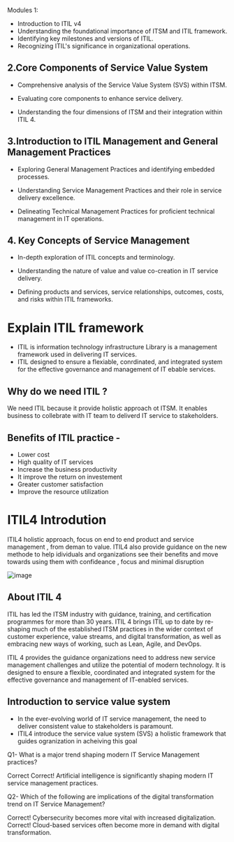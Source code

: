 Modules 1:
- Introduction to ITIL v4
- Understanding the foundational importance of ITSM and ITIL framework.
- Identifying key milestones and versions of ITIL.
- Recognizing ITIL's significance in organizational operations.


## 2.Core Components of Service Value System

- Comprehensive analysis of the Service Value System (SVS) within ITSM.

- Evaluating core components to enhance service delivery.

- Understanding the four dimensions of ITSM and their integration within ITIL 4.

## 3.Introduction to ITIL Management and General Management Practices

- Exploring General Management Practices and identifying embedded processes.

- Understanding Service Management Practices and their role in service delivery excellence.

- Delineating Technical Management Practices for proficient technical management in IT operations.

##  4. Key Concepts of Service Management

- In-depth exploration of ITIL concepts and terminology.

- Understanding the nature of value and value co-creation in IT service delivery.

- Defining products and services, service relationships, outcomes, costs, and risks within ITIL frameworks.






# Explain ITIL framework 

- ITIL is information technology infrastructure Library is a management framework used in delivering IT services.
- ITIL designed to ensure a flexiable, conrdinated, and integrated system for the effective governance and management of IT ebable services.

##   Why do we need ITIL ?

We need ITIL because it provide holistic approach ot ITSM.
It enables business to collebrate with IT team to deliverd IT service to stakeholders.

## Benefits of ITIL practice -

 - Lower cost 
- High quality of IT services
- Increase the business productivity
- It improve the return on investement
- Greater customer satisfaction
- Improve the resource utilization

 # ITIL4 Introdution 

 ITIL4 holistic approach, focus on end to end product and service management , from deman to value.
 ITIL4 also provide guidance on the new methode to help idividuals and organizations see their benefits and move towards using them with confideance , focus and minimal disruption

 ![image](https://github.com/user-attachments/assets/3ecda783-bbd5-458d-b2df-a6bc1f7a76da)

##  About ITIL 4
ITIL has led the ITSM industry with guidance, training, and certification programmes for more than 30 years. ITIL 4 brings ITIL up to date by re-shaping much of the established ITSM practices in the wider context of customer experience, value streams, and digital transformation, as well as embracing new ways of working, such as Lean, Agile, and DevOps.

ITIL 4 provides the guidance organizations need to address new service management challenges and utilize the potential of modern technology. It is designed to ensure a flexible, coordinated and integrated system for the effective governance and management of IT-enabled services.

## Introduction to service value system 

- In the ever-evolving world of IT service management, the need to deliver consistent value to stakeholders is paramount.
- ITIL4 introduce the service value system (SVS) a holistic framework that guides ogranization in acheiving this goal



Q1- What is a major trend shaping modern IT Service Management practices?

Correct
Correct! Artificial intelligence is significantly shaping modern IT service management practices.

Q2- Which of the following are implications of the digital transformation trend on IT Service Management?

Correct! Cybersecurity becomes more vital with increased digitalization.
Correct! Cloud-based services often become more in demand with digital transformation.






